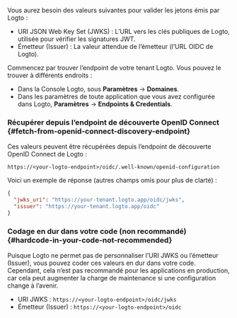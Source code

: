 Vous aurez besoin des valeurs suivantes pour valider les jetons émis par Logto :

- URI JSON Web Key Set (JWKS) : L’URL vers les clés publiques de Logto, utilisée pour vérifier les signatures JWT.
- Émetteur (Issuer) : La valeur attendue de l’émetteur (l’URL OIDC de Logto).

Commencez par trouver l’endpoint de votre tenant Logto. Vous pouvez le trouver à différents endroits :

- Dans la Console Logto, sous **Paramètres** → **Domaines**.
- Dans les paramètres de toute application que vous avez configurée dans Logto, **Paramètres** → **Endpoints & Credentials**.

### Récupérer depuis l’endpoint de découverte OpenID Connect \{#fetch-from-openid-connect-discovery-endpoint}

Ces valeurs peuvent être récupérées depuis l’endpoint de découverte OpenID Connect de Logto :

```
https://<your-logto-endpoint>/oidc/.well-known/openid-configuration
```

Voici un exemple de réponse (autres champs omis pour plus de clarté) :

```json
{
  "jwks_uri": "https://your-tenant.logto.app/oidc/jwks",
  "issuer": "https://your-tenant.logto.app/oidc"
}
```

### Codage en dur dans votre code (non recommandé) \{#hardcode-in-your-code-not-recommended}

Puisque Logto ne permet pas de personnaliser l’URI JWKS ou l’émetteur (Issuer), vous pouvez coder ces valeurs en dur dans votre code. Cependant, cela n’est pas recommandé pour les applications en production, car cela peut augmenter la charge de maintenance si une configuration change à l’avenir.

- URI JWKS : `https://<your-logto-endpoint>/oidc/jwks`
- Émetteur (Issuer) : `https://<your-logto-endpoint>/oidc`
